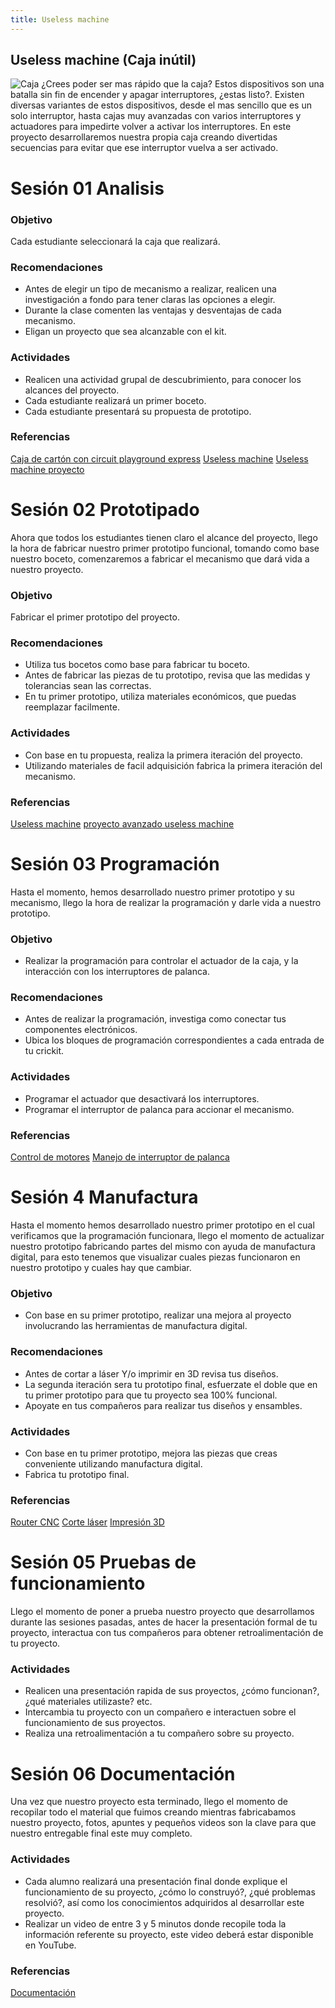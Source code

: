 ```yaml
---
title: Useless machine
---
```


## Useless machine (Caja inútil)
![Caja]({{site.baseurl}}/img/caja.gif)
¿Crees poder ser mas rápido que la caja?
Estos dispositivos son una batalla sin fin de encender y apagar interruptores, ¿estas listo?.
Existen diversas variantes de estos dispositivos, desde el mas sencillo que es un solo interruptor, hasta cajas muy avanzadas con varios interruptores y actuadores para impedirte volver a activar los interruptores.
En este proyecto desarrollaremos nuestra propia caja creando divertidas secuencias para evitar que ese interruptor vuelva a ser activado.
# Sesión 01 Analisis
### Objetivo
Cada estudiante seleccionará la caja que realizará.
### Recomendaciones 
+ Antes de elegir un tipo de mecanismo a realizar, realicen una investigación a fondo para tener claras las opciones a elegir.
+ Durante la clase comenten las ventajas y desventajas de cada mecanismo.
+ Eligan un proyecto que sea alcanzable con el kit.
### Actividades
+ Realicen una actividad grupal de descubrimiento, para conocer los alcances del proyecto.
+ Cada estudiante realizará un primer boceto.
+ Cada estudiante presentará su propuesta de prototipo.
### Referencias
[Caja de cartón con circuit playground express](https://learn.adafruit.com/cardboard-box-for-circuit-playground-express/overview)
[Useless machine](https://en.wikipedia.org/wiki/Useless_machine)
[Useless machine proyecto](https://www.instructables.com/id/The-Most-Useless-Machine/)

# Sesión 02 Prototipado 
Ahora que todos los estudiantes tienen claro el alcance del proyecto, llego la hora de fabricar nuestro primer prototipo funcional, tomando como base nuestro boceto, comenzaremos a fabricar el mecanismo que dará vida a nuestro proyecto.

### Objetivo
Fabricar el primer prototipo del proyecto.

### Recomendaciones 
+ Utiliza tus bocetos como base para fabricar tu boceto.
+ Antes de fabricar las piezas de tu prototipo, revisa que las medidas y tolerancias sean las correctas.
+ En tu primer prototipo, utiliza materiales económicos, que puedas reemplazar facilmente.
### Actividades
+ Con base en tu propuesta, realiza la primera iteración del proyecto.
+ Utilizando materiales de facil adquisición fabrica la primera iteración del mecanismo.
### Referencias
[Useless machine](https://www.instructables.com/id/Arduino-Most-Useless-Machine-Ever-project/)
[proyecto avanzado useless machine](https://blog.adafruit.com/2017/06/12/advanced-useless-machine-arduino/)
# Sesión 03 Programación 
Hasta el momento, hemos desarrollado nuestro primer prototipo y su mecanismo, llego la hora de realizar la programación y darle vida a nuestro prototipo.
### Objetivo
+ Realizar la programación para controlar el actuador de la caja, y la interacción con los interruptores de palanca.
### Recomendaciones 
+ Antes de realizar la programación, investiga como conectar tus componentes electrónicos.
+ Ubica los bloques de programación correspondientes a cada entrada de tu crickit.

### Actividades
+ Programar el actuador que desactivará los interruptores.
+ Programar el interruptor de palanca para accionar el mecanismo.
### Referencias
[Control de motores](https://learn.adafruit.com/universal-marionette-with-crickit)
[Manejo de interruptor de palanca](https://learn.adafruit.com/make-it-switch?view=all)
# Sesión 4 Manufactura
Hasta el momento hemos desarrollado nuestro primer prototipo en el cual verificamos que la programación funcionara, llego el momento de actualizar nuestro prototipo fabricando partes del mismo con ayuda de manufactura digital, para esto tenemos que visualizar cuales piezas funcionaron en nuestro prototipo y cuales hay que cambiar.
### Objetivo
+ Con base en su primer prototipo, realizar una mejora al proyecto involucrando las herramientas de manufactura digital.
### Recomendaciones
+ Antes de cortar a láser Y/o imprimir en 3D revisa tus diseños.
+ La segunda iteración sera tu prototipo final, esfuerzate el doble que en tu primer prototipo para que tu proyecto sea 100% funcional.
+ Apoyate en tus compañeros para realizar tus diseños y ensambles.
### Actividades
+ Con base en tu primer prototipo, mejora las piezas que creas conveniente utilizando manufactura digital.
+ Fabrica tu prototipo final.
### Referencias
[Router CNC](http://learn.makercademy.com/modules/referencias/cnc/)
[Corte láser](http://learn.makercademy.com/modules/referencias/cortadoralaser/)
[Impresión 3D](http://learn.makercademy.com/modules/referencias/Impresion3D/)

# Sesión 05 Pruebas de funcionamiento
Llego el momento de poner a prueba nuestro proyecto que desarrollamos durante las sesiones pasadas, antes de hacer la presentación formal de tu proyecto, interactua con tus compañeros para obtener retroalimentación de tu proyecto.
### Actividades 
+ Realicen una presentación rapida de sus proyectos, ¿cómo funcionan?, ¿qué materiales utilizaste? etc.
+ Intercambia tu proyecto con un compañero e interactuen sobre el funcionamiento de sus proyectos.
+ Realiza una retroalimentación a tu compañero sobre su proyecto.
# Sesión 06 Documentación 
Una vez que nuestro proyecto esta terminado, llego el momento de recopilar todo el material que fuimos creando mientras fabricabamos nuestro proyecto, fotos, apuntes y pequeños videos son la clave para que nuestro entregable final este muy completo.
### Actividades
+ Cada alumno realizará una presentación final donde explique el funcionamiento de su proyecto, ¿cómo lo construyó?, ¿qué problemas resolvió?, así como los conocimientos adquiridos al desarrollar este proyecto.
+ Realizar un video de entre 3 y 5 minutos donde recopile toda la información referente  su proyecto, este video deberá estar disponible en YouTube.

### Referencias

[Documentación](http://learn.makercademy.com/modules/intro/documentacion/)



